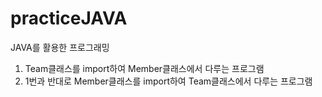 # practiceJAVA
JAVA를 활용한 프로그래밍

1. Team클래스를 import하여 Member클래스에서 다루는 프로그램<br>
2. 1번과 반대로 Member클래스를 import하여 Team클래스에서 다루는 프로그램
